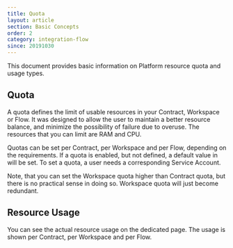 ```yaml
---
title: Quota
layout: article
section: Basic Concepts
order: 2
category: integration-flow
since: 20191030
---
```


This document provides basic information on Platform resource quota and usage types.

## Quota
A quota defines the limit of usable resources in your Contract, Workspace or Flow. It was designed to allow the user to maintain a better resource balance, and minimize the possibility of failure due to overuse. The resources that you can limit are RAM and CPU.

Quotas can be set per Contract, per Workspace and per Flow, depending on the requirements. If a quota is enabled, but not defined, a default value in  will be set. To set a quota, a user needs a corresponding Service Account.

Note, that you can set the Workspace quota higher than Contract quota, but there is no practical sense in doing so. Workspace quota will just become redundant.

## Resource Usage
You can see the actual resource usage on the dedicated page. The usage is shown per Contract, per Workspace and per Flow.  
